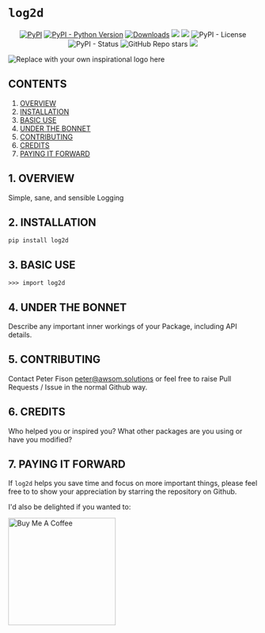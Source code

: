 # `log2d`

<p align="center">
    <a href="https://pypi.python.org/pypi/log2d"><img alt="PyPI" src="https://img.shields.io/pypi/v/log2d.svg"></a>
	<a href="https://pypi.python.org/pypi/log2d"><img alt="PyPI - Python Version" src="https://img.shields.io/pypi/pyversions/log2d.svg"></a>
    <a href="https://pepy.tech/project/log2d"><img alt="Downloads" src="https://pepy.tech/badge/log2d"></a>
    <a href="#Contribution" title="Contributions are welcome"><img src="https://img.shields.io/badge/contributions-welcome-green.svg"></a>
    <a href="https://github.com/{self.Github_username}/log2d/releases" title="log2d"><img src="https://img.shields.io/github/release-date/{self.Github_username}/log2d?color=green&label=updated"></a>
    <img alt="PyPI - License" src="https://img.shields.io/pypi/l/log2d">
    <img alt="PyPI - Status" src="https://img.shields.io/pypi/status/log2d">
    <img alt="GitHub Repo stars" src="https://img.shields.io/github/stars/{self.Github_username}/log2d">
    <a href="https://twitter.com/@{self.Github_username}" title="Follow us on Twitter"><img src="https://img.shields.io/twitter/follow/{self.Github_username}.svg?style=social&label=Follow"></a>
</p>

![Replace with your own inspirational logo here](https://github.com/PFython/easypypi/blob/main/easypypi.png?raw=true)

## CONTENTS

1. [OVERVIEW](#1.-OVERVIEW)
2. [INSTALLATION](#2.-INSTALLATION)
3. [BASIC USE](#3.-BASIC-USE)
4. [UNDER THE BONNET](#4.-UNDER-THE-BONNET)
5. [CONTRIBUTING](#5.-CONTRIBUTING)
6. [CREDITS](#6.-CREDITS)
7. [PAYING IT FORWARD](#7.-PAYING-IT-FORWARD)


## 1. OVERVIEW
Simple, sane, and sensible Logging

## 2. INSTALLATION

    pip install log2d


## 3. BASIC USE

    >>> import log2d


## 4. UNDER THE BONNET

Describe any important inner workings of your Package, including API details.

## 5. CONTRIBUTING

Contact Peter Fison peter@awsom.solutions or feel free to raise Pull Requests / Issue in the normal Github way.

## 6. CREDITS

Who helped you or inspired you?  What other packages are you using or have you modified?

## 7. PAYING IT FORWARD

If `log2d` helps you save time and focus on more important things, please feel free to to show your appreciation by starring the repository on Github.

I'd also be delighted if you wanted to:

<a href="https://www.buymeacoffee.com/{self.Github_username}" target="_blank"><img src="https://cdn.buymeacoffee.com/buttons/v2/arial-yellow.png" alt="Buy Me A Coffee" width="217px" ></a>
